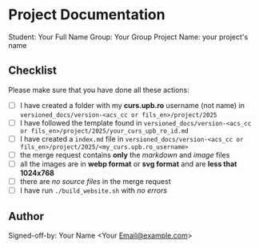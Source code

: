# Project Documentation

Student: Your Full Name
Group: Your Group
Project Name: your project's name

## Checklist

Please make sure that you have done all these actions:

- [ ] I have created a folder with my **curs.upb.ro** username (not name) in `versioned_docs/version-<acs_cc or fils_en>/project/2025`
- [ ] I have followed the template found in `versioned_docs/version-<acs_cc or fils_en>/project/2025/your_curs_upb_ro_id.md`
- [ ] I have created a `index.md` file in `versioned_docs/version-<acs_cc or fils_en>/project/2025/<my_curs.upb.ro_username>`
- [ ] the merge request contains **only** the *markdown* and *image* files
- [ ] all the images are in **webp format** or **svg format** and are **less that 1024x768**
- [ ] there are *no source files* in the merge request
- [ ] I have run `./build_website.sh` with *no errors*

## Author

Signed-off-by: Your Name <Your Email@example.com>

